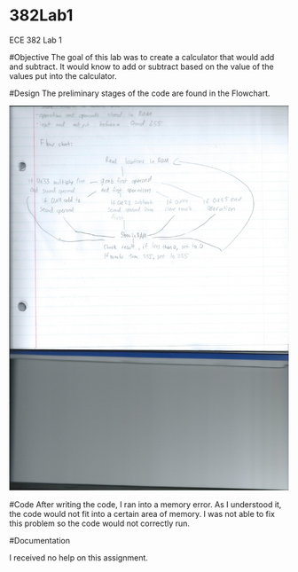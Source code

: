 382Lab1
=======

ECE 382 Lab 1


#Objective
The goal of this lab was to create a calculator that would add and subtract.  It would know to add or subtract based on the value of the values put into the calculator.

#Design
The preliminary stages of the code are found in the Flowchart.

![alt text](https://raw.githubusercontent.com/aaronstolze/382Lab1/master/Flowchart.jpg "Flowchart")

#Code
After writing the code, I ran into a memory error.  As I understood it, the code would not fit into a certain area of memory.  I was not able to fix this problem so the code would not correctly run.

#Documentation

I received no help on this assignment.  

